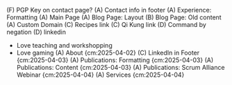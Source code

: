 (F) PGP Key on contact page?
(A) Contact info in footer
(A) Experience: Formatting
(A) Main Page
(A) Blog Page: Layout
(B) Blog Page: Old content
(A) Custom Domain
(C) Recipes link
(C) Qi Kung link
(D) Command by negation
(D) linkedin
* Love teaching and workshopping
* Love gaming
(A) About {cm:2025-04-02}
(C) LinkedIn in Footer {cm:2025-04-03}
(A) Publications: Formatting {cm:2025-04-03}
(A) Publications: Content {cm:2025-04-03}
(A) Publications: Scrum Alliance Webinar {cm:2025-04-04}
(A) Services {cm:2025-04-04}